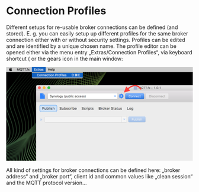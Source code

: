 # Connection Profiles
Different setups for re-usable broker connections can be defined (and stored). E. g. you can easily setup up different profiles for the same broker connection either with or without security settings.
Profiles can be edited and are identified by a unique chosen name.
The profile editor can be opened either via the menu entry „Extras/Connection Profiles“, via keyboard shortcut ( or the gears icon in the main window:
 
![](mqttfx_connectionprofiles_1.png)

All kind of settings for broker connections can be defined here: „broker address“ and „broker port“, client id and common values like „clean session“ and the MQTT protocol version…



